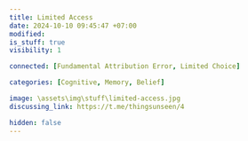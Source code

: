 ```yaml
---
title: Limited Access
date: 2024-10-10 09:45:47 +07:00
modified: 
is_stuff: true
visibility: 1

connected: [Fundamental Attribution Error, Limited Choice]

categories: [Cognitive, Memory, Belief]

image: \assets\img\stuff\limited-access.jpg
discussing_link: https://t.me/thingsunseen/4

hidden: false
---
```

